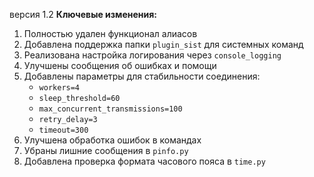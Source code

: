 версия 1.2 
**Ключевые изменения:**
1. Полностью удален функционал алиасов
2. Добавлена поддержка папки `plugin_sist` для системных команд
3. Реализована настройка логирования через `console_logging`
4. Улучшены сообщения об ошибках и помощи
5. Добавлены параметры для стабильности соединения:
   - `workers=4`
   - `sleep_threshold=60`
   - `max_concurrent_transmissions=100`
   - `retry_delay=3`
   - `timeout=300`
6. Улучшена обработка ошибок в командах
7. Убраны лишние сообщения в `pinfo.py`
8. Добавлена проверка формата часового пояса в `time.py`
